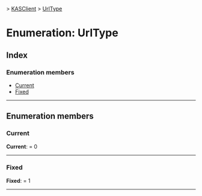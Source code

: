 [](../README.md) > [KASClient](../modules/kasclient.md) > [UrlType](../enums/kasclient.urltype.md)

# Enumeration: UrlType

## Index

### Enumeration members

* [Current](kasclient.urltype.md#current)
* [Fixed](kasclient.urltype.md#fixed)



---

## Enumeration members

<a id="current"></a>

###  Current

**Current**:  = 0

___
<a id="fixed"></a>

###  Fixed

**Fixed**:  = 1

___

